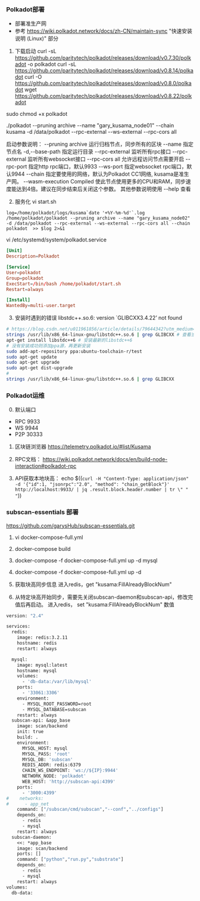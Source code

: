 ### Polkadot部署
- 部署准生产网
- 参考 https://wiki.polkadot.network/docs/zh-CN/maintain-sync  "快速安装说明 (Linux)" 部分

1. 下载启动
curl -sL https://github.com/paritytech/polkadot/releases/download/v0.7.30/polkadot -o polkadot
curl -sL https://github.com/paritytech/polkadot/releases/download/v0.8.14/polkadot
curl -O https://github.com/paritytech/polkadot/releases/download/v0.8.0/polkadot
wget https://github.com/paritytech/polkadot/releases/download/v0.8.22/polkadot

sudo chmod +x polkadot

./polkadot --pruning archive --name "gary_kusama_node01" --chain kusama  -d /data/polkadot --rpc-external --ws-external --rpc-cors all

启动参数说明：
--pruning  archive      运行归档节点，同步所有的区块
--name  <NAME>          指定节点名
-d,--base-path  <PATH>  指定运行目录
--rpc-external          监听所有rpc接口
--rpc-external          监听所有websocket接口
--rpc-cors  all         允许远程访问节点需要开启
--rpc-port <PORT>       指定http rpc端口，默认9933
--ws-port <PORT>        指定websocket rpc端口，默认9944
--chain <network>         指定要使用的网络，默认为Polkadot CC1网络, kusama是准生产网。
--wasm-execution Compiled 使此节点使用更多的CPU和RAM，同步速度能达到4倍。建议在同步结束后关闭这个参数。
其他参数说明使用 --help 查看

2. 服务化
vi start.sh
```
log=/home/polkadot/logs/kusama`date '+%Y-%m-%d'`.log
/home/polkadot/polkadot --pruning archive --name "gary_kusama_node02"  -d /data/polkadot --rpc-external --ws-external --rpc-cors all --chain polkadot  >> $log 2>&1
```
vi /etc/systemd/system/polkadot.service
```conf
[Unit]
Description=Polkadot

[Service]
User=polkadot
Group=polkadot
ExecStart=/bin/bash /home/polkadot/start.sh
Restart=always

[Install]
WantedBy=multi-user.target
```

3. 安装时遇到的错误
libstdc++.so.6: version `GLIBCXX3.4.22’ not found
```bash 解决办法
# https://blog.csdn.net/u011961856/article/details/79644342?utm_medium=distribute.pc_relevant.none-task-blog-BlogCommendFromMachineLearnPai2-1.nonecase&depth_1-utm_source=distribute.pc_relevant.none-task-blog-BlogCommendFromMachineLearnPai2-1.nonecase
strings /usr/lib/x86_64-linux-gnu/libstdc++.so.6 | grep GLIBCXX # 查看当前版本的GLIBCXX
apt-get install libstdc++6 # 安装最新的libstdc++6
# 没有安装成功则添加ppa源，再更新安装
sudo add-apt-repository ppa:ubuntu-toolchain-r/test 
sudo apt-get update
sudo apt-get upgrade
sudo apt-get dist-upgrade
# 
strings /usr/lib/x86_64-linux-gnu/libstdc++.so.6 | grep GLIBCXX
```
### Polkadot运维
0. 默认端口
  - RPC 9933
  - WS 9944
  - P2P 30333
1. 区块链浏览器
    https://telemetry.polkadot.io/#list/Kusama

2. RPC文档：
    https://wiki.polkadot.network/docs/en/build-node-interaction#polkadot-rpc

3. API获取本地块高：
echo $((`curl -H "Content-Type: application/json" -d '{"id":1, "jsonrpc":"2.0", "method": "chain_getBlock"}' http://localhost:9933/ | jq .result.block.header.number | tr \" " "`))

 


### subscan-essentials 部署
https://github.com/garysHub/subscan-essentials.git

1. vi docker-compose-full.yml
2. docker-compose build
3. docker-compose -f docker-compose-full.yml up -d mysql
4. docker-compose -f docker-compose-full.yml up -d

5. 获取块高同步信息
进入redis，get "kusama:FillAlreadyBlockNum"
6. 从特定块高开始同步，需要先关闭subscan-daemon和subscan-api，修改完值后再启动。
进入redis， set "kusama:FillAlreadyBlockNum" 数值
```Dockerfile docker-compose-full.yml
version: "2.4"

services:
  redis:
    image: redis:3.2.11
    hostname: redis
    restart: always

  mysql:
    image: mysql:latest
    hostname: mysql
    volumes:
      - 'db-data:/var/lib/mysql'
    ports:
      - '33061:3306'
    environment:
      - MYSQL_ROOT_PASSWORD=root
      - MYSQL_DATABASE=subscan
    restart: always
  subscan-api: &app_base
    image: scan/backend
    init: true
    build: .
    environment:
      MYSQL_HOST: mysql
      MYSQL_PASS: 'root'
      MYSQL_DB: 'subscan'
      REDIS_ADDR: redis:6379
      CHAIN_WS_ENDPOINT: 'ws://${IP}:9944'
      NETWORK_NODE: 'polkadot'
      WEB_HOST: 'http://subscan-api:4399'
    ports:
      - '3000:4399'
#    networks:
#      - app_net
    command: ["/subscan/cmd/subscan","--conf","../configs"]
    depends_on:
      - redis
      - mysql
    restart: always
  subscan-daemon:
    <<: *app_base
    image: scan/backend
    ports: []
    command: ["python","run.py","substrate"]
    depends_on:
      - redis
      - mysql
    restart: always
volumes:
  db-data:
```